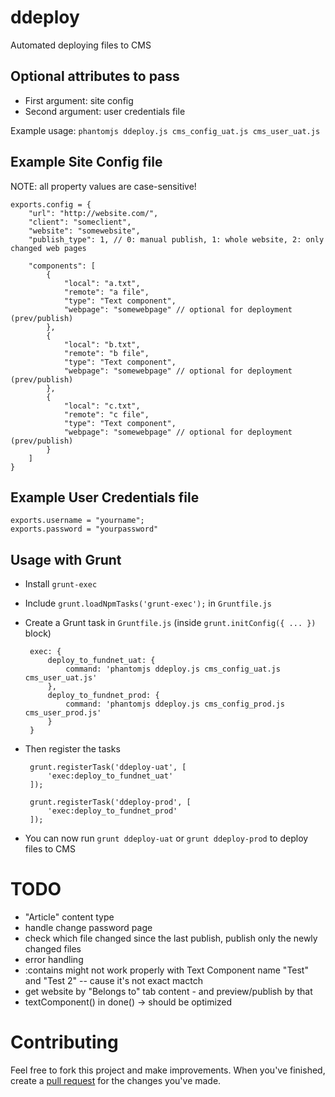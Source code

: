 ddeploy
=======

Automated deploying files to CMS


Optional attributes to pass
---------------------------

-  First argument: site config
-  Second argument: user credentials file

Example usage: `phantomjs ddeploy.js cms_config_uat.js cms_user_uat.js`


Example Site Config file
------------------------

NOTE: all property values are case-sensitive!

	exports.config = {
		"url": "http://website.com/",
		"client": "someclient",
		"website": "somewebsite",
		"publish_type": 1, // 0: manual publish, 1: whole website, 2: only changed web pages

		"components": [
			{
				"local": "a.txt",
				"remote": "a file",
				"type": "Text component",
				"webpage": "somewebpage" // optional for deployment (prev/publish)
			},
			{
				"local": "b.txt",
				"remote": "b file",
				"type": "Text component",
				"webpage": "somewebpage" // optional for deployment (prev/publish)
			},
			{
				"local": "c.txt",
				"remote": "c file",
				"type": "Text component",
				"webpage": "somewebpage" // optional for deployment (prev/publish)
			}
		]
	}




Example User Credentials file
-----------------------------
	exports.username = "yourname";
	exports.password = "yourpassword"


Usage with Grunt
----------------
-  Install `grunt-exec`
-  Include `grunt.loadNpmTasks('grunt-exec');` in `Gruntfile.js`
-  Create a Grunt task in `Gruntfile.js` (inside `grunt.initConfig({ ... })` block)

		exec: {
			deploy_to_fundnet_uat: {
				command: 'phantomjs ddeploy.js cms_config_uat.js cms_user_uat.js'
			},
			deploy_to_fundnet_prod: {
				command: 'phantomjs ddeploy.js cms_config_prod.js cms_user_prod.js'
			}
		}

-  Then register the tasks

		grunt.registerTask('ddeploy-uat', [
			'exec:deploy_to_fundnet_uat'
		]);

		grunt.registerTask('ddeploy-prod', [
			'exec:deploy_to_fundnet_prod'
		]);

-  You can now run `grunt ddeploy-uat` or `grunt ddeploy-prod` to deploy files to CMS



TODO
====
-  "Article" content type
-  handle change password page
-  check which file changed since the last publish, publish only the newly changed files
-  error handling
-  :contains might not work properly with Text Component name "Test" and "Test 2" -- cause it's not exact mactch
-  get website by "Belongs to" tab content - and preview/publish by that
-  textComponent() in done() -> should be optimized


Contributing
============

Feel free to fork this project and make improvements. When you've finished, create a [pull request](https://help.github.com/articles/using-pull-requests) for the changes you've made.
